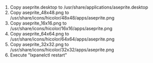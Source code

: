 1. Copy aseprite.desktop to /usr/share/applications/aseprite.desktop
2. Copy aseprite_48x48.png to /usr/share/icons/hicolor/48x48/apps/aseprite.png 
3. Copy aseprite_16x16.png to /usr/share/icons/hicolor/16x16/apps/aseprite.png 
4. Copy aseprite_64x64.png to /usr/share/icons/hicolor/64x64/apps/aseprite.png 
5. Copy aseprite_32x32.png to /usr/share/icons/hicolor/32x32/apps/aseprite.png 
6. Execute "lxpanelctl restart"
